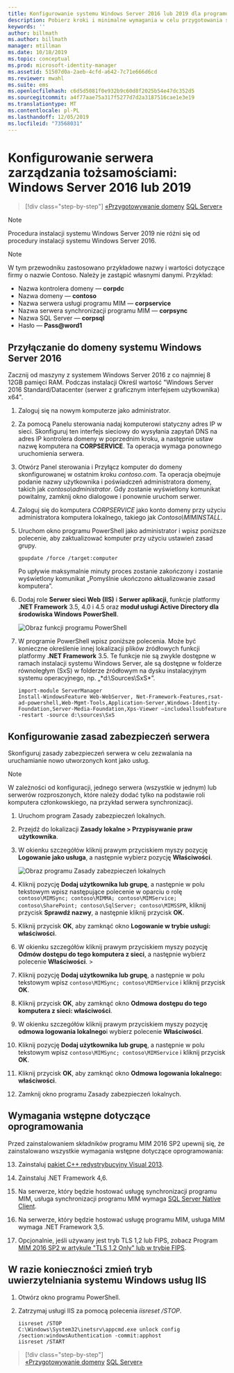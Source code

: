 ```yaml
---
title: Konfigurowanie systemu Windows Server 2016 lub 2019 dla programu MIM 2016 SP2 | Microsoft Docs
description: Pobierz kroki i minimalne wymagania w celu przygotowania systemu Windows Server 2016 lub 2019 do pracy z programem MIM 2016 SP2.
keywords: ''
author: billmath
ms.author: billmath
manager: mtillman
ms.date: 10/18/2019
ms.topic: conceptual
ms.prod: microsoft-identity-manager
ms.assetid: 51507d0a-2aeb-4cfd-a642-7c71e666d6cd
ms.reviewer: mwahl
ms.suite: ems
ms.openlocfilehash: c6d5d5081f0e932b9c60d8f2025b54e47dc352d5
ms.sourcegitcommit: a4f77aae75a317f5277d7d2a3187516cae1e3e19
ms.translationtype: MT
ms.contentlocale: pl-PL
ms.lasthandoff: 12/05/2019
ms.locfileid: "73568031"
---
```

# <a name="set-up-an-identity-management-server-windows-server-2016-or-2019"></a>Konfigurowanie serwera zarządzania tożsamościami: Windows Server 2016 lub 2019

> [!div class="step-by-step"]
> [«Przygotowywanie domeny](preparing-domain.md)
> [SQL Server»](prepare-server-sql2016.md)
> 

> [!NOTE]
> Procedura instalacji systemu Windows Server 2019 nie różni się od procedury instalacji systemu Windows Server 2016.


> [!NOTE]
> W tym przewodniku zastosowano przykładowe nazwy i wartości dotyczące firmy o nazwie Contoso. Należy je zastąpić własnymi danymi. Przykład:
> - Nazwa kontrolera domeny — **corpdc**
> - Nazwa domeny — **contoso**
> - Nazwa serwera usługi programu MIM — **corpservice**
> - Nazwa serwera synchronizacji programu MIM — **corpsync**
> - Nazwa SQL Server — **corpsql**
> - Hasło — <strong>Pass@word1</strong>

## <a name="join-windows-server-2016-to-your-domain"></a>Przyłączanie do domeny systemu Windows Server 2016

Zacznij od maszyny z systemem Windows Server 2016 z co najmniej 8 12GB pamięci RAM. Podczas instalacji Określ wartość "Windows Server 2016 Standard/Datacenter (serwer z graficznym interfejsem użytkownika) x64".

1. Zaloguj się na nowym komputerze jako administrator.

2. Za pomocą Panelu sterowania nadaj komputerowi statyczny adres IP w sieci. Skonfiguruj ten interfejs sieciowy do wysyłania zapytań DNS na adres IP kontrolera domeny w poprzednim kroku, a następnie ustaw nazwę komputera na **CORPSERVICE**.  Ta operacja wymaga ponownego uruchomienia serwera.

3. Otwórz Panel sterowania i Przyłącz komputer do domeny skonfigurowanej w ostatnim kroku *contoso.com*.  Ta operacja obejmuje podanie nazwy użytkownika i poświadczeń administratora domeny, takich jak *contoso\administrator*.  Gdy zostanie wyświetlony komunikat powitalny, zamknij okno dialogowe i ponownie uruchom serwer.

4. Zaloguj się do komputera *CORPSERVICE* jako konto domeny przy użyciu administratora komputera lokalnego, takiego jak *Contoso\MIMINSTALL*.


5. Uruchom okno programu PowerShell jako administrator i wpisz poniższe polecenie, aby zaktualizować komputer przy użyciu ustawień zasad grupy.

    ```
    gpupdate /force /target:computer
    ```

    Po upływie maksymalnie minuty proces zostanie zakończony i zostanie wyświetlony komunikat „Pomyślnie ukończono aktualizowanie zasad komputera”.

6. Dodaj role **Serwer sieci Web (IIS)** i **Serwer aplikacji**, funkcje platformy **.NET Framework** 3.5, 4.0 i 4.5 oraz **moduł usługi Active Directory dla środowiska Windows PowerShell**.

    ![Obraz funkcji programu PowerShell](media/MIM-DeployWS2.png)

7. W programie PowerShell wpisz poniższe polecenia. Może być konieczne określenie innej lokalizacji plików źródłowych funkcji platformy **.NET Framework** 3.5. Te funkcje nie są zwykle dostępne w ramach instalacji systemu Windows Server, ale są dostępne w folderze równoległym (SxS) w folderze źródłowym na dysku instalacyjnym systemu operacyjnego, np. „*d:\Sources\SxS\*”.

    ```
    import-module ServerManager
    Install-WindowsFeature Web-WebServer, Net-Framework-Features,rsat-ad-powershell,Web-Mgmt-Tools,Application-Server,Windows-Identity-Foundation,Server-Media-Foundation,Xps-Viewer –includeallsubfeature -restart -source d:\sources\SxS
    ```

## <a name="configure-the-server-security-policy"></a>Konfigurowanie zasad zabezpieczeń serwera

Skonfiguruj zasady zabezpieczeń serwera w celu zezwalania na uruchamianie nowo utworzonych kont jako usług.
> [!NOTE] 
> W zależności od konfiguracji, jednego serwera (wszystkie w jednym) lub serwerów rozproszonych, które należy dodać tylko na podstawie roli komputera członkowskiego, na przykład serwera synchronizacji. 

1. Uruchom program Zasady zabezpieczeń lokalnych.

2. Przejdź do lokalizacji **Zasady lokalne > Przypisywanie praw użytkownika**.

3. W okienku szczegółów kliknij prawym przyciskiem myszy pozycję **Logowanie jako usługa**, a następnie wybierz pozycję **Właściwości**.

    ![Obraz programu Zasady zabezpieczeń lokalnych](media/MIM-DeployWS3.png)

4. Kliknij pozycję **Dodaj użytkownika lub grupę**, a następnie w polu tekstowym wpisz następujące polecenie w oparciu o rolę `contoso\MIMSync; contoso\MIMMA; contoso\MIMService; contoso\SharePoint; contoso\SqlServer; contoso\MIMSSPR`, kliknij przycisk **Sprawdź nazwy**, a następnie kliknij przycisk **OK**.

5. Kliknij przycisk **OK**, aby zamknąć okno **Logowanie w trybie usługi: właściwości**.

6.  W okienku szczegółów kliknij prawym przyciskiem myszy pozycję **Odmów dostępu do tego komputera z sieci**, a następnie wybierz polecenie **Właściwości**. >

7. Kliknij pozycję **Dodaj użytkownika lub grupę**, a następnie w polu tekstowym wpisz `contoso\MIMSync; contoso\MIMService` i kliknij przycisk **OK**.

8. Kliknij przycisk **OK**, aby zamknąć okno **Odmowa dostępu do tego komputera z sieci: właściwości**.

9. W okienku szczegółów kliknij prawym przyciskiem myszy pozycję **odmowa logowania lokalnego**i wybierz polecenie **Właściwości**.

10. Kliknij pozycję **Dodaj użytkownika lub grupę**, a następnie w polu tekstowym wpisz `contoso\MIMSync; contoso\MIMService` i kliknij przycisk **OK**.

11. Kliknij przycisk **OK**, aby zamknąć okno **Odmowa logowania lokalnego: właściwości**.

12. Zamknij okno programu Zasady zabezpieczeń lokalnych.

## <a name="software-prerequisites"></a>Wymagania wstępne dotyczące oprogramowania

Przed zainstalowaniem składników programu MIM 2016 SP2 upewnij się, że zainstalowano wszystkie wymagania wstępne dotyczące oprogramowania:

13. Zainstaluj [pakiet C++ redystrybucyjny Visual 2013](https://www.microsoft.com/download/details.aspx?id=40784).

14. Zainstaluj .NET Framework 4,6.

15. Na serwerze, który będzie hostować usługę synchronizacji programu MIM, usługa synchronizacji programu MIM wymaga [SQL Server Native Client](https://www.microsoft.com/download/details.aspx?id=50402).

16. Na serwerze, który będzie hostować usługę programu MIM, usługa MIM wymaga .NET Framework 3,5.

17. Opcjonalnie, jeśli używany jest tryb TLS 1,2 lub FIPS, zobacz Program [MIM 2016 SP2 w artykule "TLS 1,2 Only" lub w trybie FIPS](preparing-tls.md).

## <a name="change-the-iis-windows-authentication-mode-if-needed"></a>W razie konieczności zmień tryb uwierzytelniania systemu Windows usług IIS

1.  Otwórz okno programu PowerShell.

2.  Zatrzymaj usługi IIS za pomocą polecenia *iisreset /STOP*.

    ```
    iisreset /STOP
    C:\Windows\System32\inetsrv\appcmd.exe unlock config /section:windowsAuthentication -commit:apphost
    iisreset /START
    ```

> [!div class="step-by-step"]  
> [«Przygotowywanie domeny](preparing-domain.md)
> [SQL Server»](prepare-server-sql2016.md)
